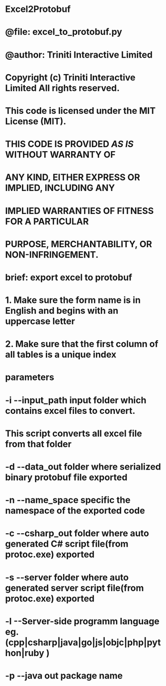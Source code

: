 # Excel2Protobuf
##
# @file:   excel_to_protobuf.py
# @author:  Triniti Interactive Limited
# Copyright (c) Triniti Interactive Limited All rights reserved.
#
# This code is licensed under the MIT License (MIT).
# THIS CODE IS PROVIDED *AS IS* WITHOUT WARRANTY OF
# ANY KIND, EITHER EXPRESS OR IMPLIED, INCLUDING ANY
# IMPLIED WARRANTIES OF FITNESS FOR A PARTICULAR
# PURPOSE, MERCHANTABILITY, OR NON-INFRINGEMENT.
# brief:  export excel to protobuf
##
# 1. Make sure the form name is in English and begins with an uppercase letter
# 2. Make sure that the first column of all tables is a unique index
#
# parameters
# -i --input_path input folder which contains excel files to convert.
#       This script converts all excel file from that folder
# -d --data_out folder where serialized binary protobuf file exported
# -n --name_space specific the namespace of the exported code
# -c --csharp_out folder where auto generated C# script file(from protoc.exe) exported
# -s --server folder where auto generated server script file(from protoc.exe) exported
# -l --Server-side programm language eg.(cpp|csharp|java|go|js|objc|php|python|ruby )
# -p --java out package name 
##